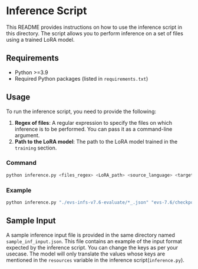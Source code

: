 # Inference Script

This README provides instructions on how to use the inference script in this directory. The script allows you to perform inference on a set of files using a trained LoRA model.

## Requirements

- Python >=3.9
- Required Python packages (listed in `requirements.txt`)

## Usage

To run the inference script, you need to provide the following:

1. **Regex of files**: A regular expression to specify the files on which inference is to be performed. You can pass it as a command-line argument.
2. **Path to the LoRA model**: The path to the LoRA model trained in the `training` section.

### Command

```bash
python inference.py <files_regex> <LoRA_path> <source_language> <target_language>;
```

### Example

```bash
python inference.py "./evs-infs-v7.6-evaluate/*_.json" "evs-7.6/checkpoint-8760/" "English" "Kannada";
```

## Sample Input

A sample inference input file is provided in the same directory named `sample_inf_input.json`. This file contains an example of the input format expected by the inference script. You can change the keys as per your usecase. The model will only translate the values whose keys are mentioned in the `resources` variable in the inference script(`inference.py`).